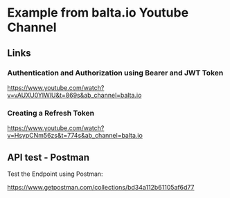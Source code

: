 # Example from balta.io Youtube Channel

## Links

### Authentication and Authorization using Bearer and JWT Token
https://www.youtube.com/watch?v=vAUXU0YIWlU&t=869s&ab_channel=balta.io

### Creating a Refresh Token
https://www.youtube.com/watch?v=HsypCNm56zs&t=774s&ab_channel=balta.io

## API test - Postman

Test the Endpoint using Postman:

https://www.getpostman.com/collections/bd34a112b61105af6d77